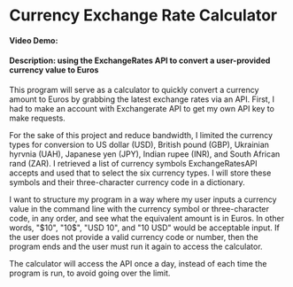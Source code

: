 # Currency Exchange Rate Calculator
#### Video Demo:
#### Description: using the ExchangeRates API to convert a user-provided currency value to Euros

This program will serve as a calculator to quickly convert a currency amount to Euros by grabbing the latest exchange rates via an API. First, I had to make an account with Exchangerate API to get my own API key to make requests.

For the sake of this project and reduce bandwidth, I limited the currency types for conversion to US dollar (USD), British pound (GBP), Ukrainian hyrvnia (UAH), Japanese yen (JPY), Indian rupee (INR), and South African rand (ZAR). I retrieved a list of currency symbols ExchangeRatesAPI accepts and used that to select the six currency types. I will store these symbols and their three-character currency code in a dictionary.

I want to structure my program in a way where my user inputs a currency value in the command line with the currency symbol or three-character code, in any order, and see what the equivalent amount is in Euros. In other words, "$10", "10$", "USD 10", and "10 USD" would be acceptable input. If the user does not provide a valid currency code or number, then the program ends and the user must run it again to access the calculator.

The calculator will access the API once a day, instead of each time the program is run, to avoid going over the limit. 